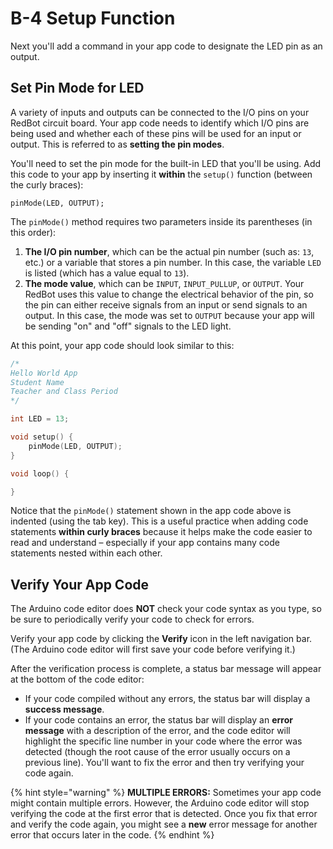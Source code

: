 # B-4 Setup Function

Next you'll add a command in your app code to designate the LED pin as an output.

## Set Pin Mode for LED

A variety of inputs and outputs can be connected to the I/O pins on your RedBot circuit board. Your app code needs to identify which I/O pins are being used and whether each of these pins will be used for an input or output. This is referred to as **setting the pin modes**.

You'll need to set the pin mode for the built-in LED that you'll be using. Add this code to your app by inserting it **within** the `setup()` function \(between the curly braces\):

```text
pinMode(LED, OUTPUT);
```

The `pinMode()` method requires two parameters inside its parentheses \(in this order\):

1. **The I/O pin number**, which can be the actual pin number \(such as: `13`, etc.\) or a variable that stores a pin number. In this case, the variable `LED` is listed \(which has a value equal to `13`\).
2. **The mode value**, which can be `INPUT`, `INPUT_PULLUP`, or `OUTPUT`. Your RedBot uses this value to change the electrical behavior of the pin, so the pin can either receive signals from an input or send signals to an output. In this case, the mode was set to `OUTPUT` because your app will be sending "on" and "off" signals to the LED light.

At this point, your app code should look similar to this:

```cpp
/*
Hello World App
Student Name
Teacher and Class Period
*/

int LED = 13;

void setup() {
    pinMode(LED, OUTPUT);
}

void loop() {

}
```

Notice that the `pinMode()` statement shown in the app code above is indented \(using the tab key\). This is a useful practice when adding code statements **within curly braces** because it helps make the code easier to read and understand – especially if your app contains many code statements nested within each other.

## Verify Your App Code

The Arduino code editor does **NOT** check your code syntax as you type, so be sure to periodically verify your code to check for errors.

Verify your app code by clicking the **Verify** icon in the left navigation bar. \(The Arduino code editor will first save your code before verifying it.\)

After the verification process is complete, a status bar message will appear at the bottom of the code editor:

* If your code compiled without any errors, the status bar will display a **success message**.
* If your code contains an error, the status bar will display an **error message** with a description of the error, and the code editor will highlight the specific line number in your code where the error was detected \(though the root cause of the error usually occurs on a previous line\). You'll want to fix the error and then try verifying your code again.

{% hint style="warning" %}
**MULTIPLE ERRORS:** Sometimes your app code might contain multiple errors. However, the Arduino code editor will stop verifying the code at the first error that is detected. Once you fix that error and verify the code again, you might see a **new** error message for another error that occurs later in the code.
{% endhint %}

